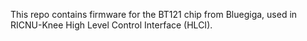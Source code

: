 This repo contains firmware for the BT121 chip from Bluegiga, used in RICNU-Knee High Level Control Interface (HLCI).